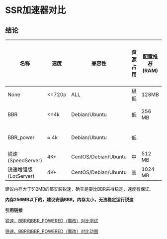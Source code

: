 # SSR加速器对比

## 结论

| 名称                  | 速度   | 兼容性               | 资源占用 | 配置推荐(RAM) | 稳定性(满分10) | 安装难度                    |
| --------------------- | ------ | -------------------- | -------- | ------------- | -------------- | --------------------------- |
| None                  | <=720p | ALL                  | 极低     | 128MB         | 9.5            | 0                           |
| BBR                   | <=4k   | Debian/Ubuntu        | 低       | 256 MB        | 8              | Debian/Ubuntu简单。CentOS难 |
| BBR_power             | ≈ 4k   | Debian/Ubuntu        | 低       |               | 7.5            | Debian/Ubuntu简单。CentOS难 |
| 锐速(SpeedServer)     | 4K+    | CentOS/Debian/Ubuntu | 中       | 512 MB        | 8.5            | 脚本多，易安装              |
| 锐速增强版(LotServer) | 4K+    | CentOS/Debian/Ubuntu | 高       | 1024 MB       | 8              | 脚本多，略复杂              |

建议内存大于512MB的都安装锐速，确实是要比BBR来得稳定，速度有保证。

**内存256MB以下的，建议安装BBR。内存太小，无法稳定运行锐速**



**引用链接**

[锐速、BBR和BBR_POWERED（魔改）对比测试](https://www.ljchen.com/archives/827)

[锐速、BBR和BBR_POWERED（魔改）对比动图](https://www.hostloc.com/thread-505637-1-1.html)
